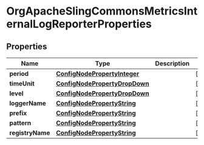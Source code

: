 

# OrgApacheSlingCommonsMetricsInternalLogReporterProperties

## Properties

Name | Type | Description | Notes
------------ | ------------- | ------------- | -------------
**period** | [**ConfigNodePropertyInteger**](ConfigNodePropertyInteger.md) |  |  [optional]
**timeUnit** | [**ConfigNodePropertyDropDown**](ConfigNodePropertyDropDown.md) |  |  [optional]
**level** | [**ConfigNodePropertyDropDown**](ConfigNodePropertyDropDown.md) |  |  [optional]
**loggerName** | [**ConfigNodePropertyString**](ConfigNodePropertyString.md) |  |  [optional]
**prefix** | [**ConfigNodePropertyString**](ConfigNodePropertyString.md) |  |  [optional]
**pattern** | [**ConfigNodePropertyString**](ConfigNodePropertyString.md) |  |  [optional]
**registryName** | [**ConfigNodePropertyString**](ConfigNodePropertyString.md) |  |  [optional]



